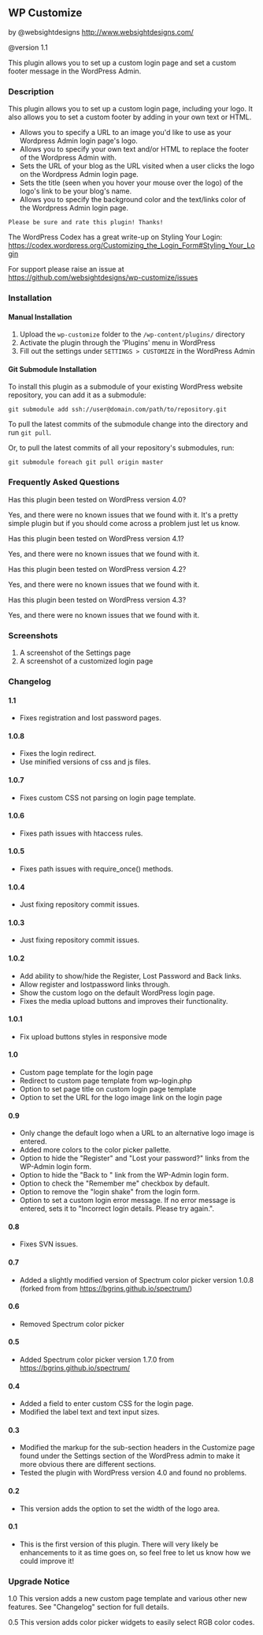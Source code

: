 ## WP Customize

by @websightdesigns
http://www.websightdesigns.com/

@version 1.1

This plugin allows you to set up a custom login page and set a custom footer message in the WordPress Admin.

### Description

This plugin allows you to set up a custom login page, including your logo. It also allows you to set a custom footer by adding in your own text or HTML.

* Allows you to specify a URL to an image you'd like to use as your Wordpress Admin login page's logo.
* Allows you to specify your own text and/or HTML to replace the footer of the Wordpress Admin with.
* Sets the URL of your blog as the URL visited when a user clicks the logo on the Wordpress Admin login page.
* Sets the title (seen when you hover your mouse over the logo) of the logo's link to be your blog's name.
* Allows you to specify the background color and the text/links color of the Wordpress Admin login page.

`Please be sure and rate this plugin! Thanks!`

The WordPress Codex has a great write-up on Styling Your Login:
https://codex.wordpress.org/Customizing_the_Login_Form#Styling_Your_Login

For support please raise an issue at https://github.com/websightdesigns/wp-customize/issues

### Installation

#### Manual Installation

1. Upload the `wp-customize` folder to the `/wp-content/plugins/` directory
2. Activate the plugin through the 'Plugins' menu in WordPress
3. Fill out the settings under `SETTINGS > CUSTOMIZE` in the WordPress Admin

#### Git Submodule Installation

To install this plugin as a submodule of your existing WordPress website repository, you can add it as a submodule:

    git submodule add ssh://user@domain.com/path/to/repository.git

To pull the latest commits of the submodule change into the directory and run `git pull`.

Or, to pull the latest commits of all your repository's submodules, run:

    git submodule foreach git pull origin master

### Frequently Asked Questions

Has this plugin been tested on WordPress version 4.0?

Yes, and there were no known issues that we found with it. It's a pretty simple plugin but if you should come across a problem just let us know.

Has this plugin been tested on WordPress version 4.1?

Yes, and there were no known issues that we found with it.

Has this plugin been tested on WordPress version 4.2?

Yes, and there were no known issues that we found with it.

Has this plugin been tested on WordPress version 4.3?

Yes, and there were no known issues that we found with it.

### Screenshots

1. A screenshot of the Settings page
2. A screenshot of a customized login page

### Changelog

#### 1.1
* Fixes registration and lost password pages.

#### 1.0.8
* Fixes the login redirect.
* Use minified versions of css and js files.

#### 1.0.7
* Fixes custom CSS not parsing on login page template.

#### 1.0.6
* Fixes path issues with htaccess rules.

#### 1.0.5
* Fixes path issues with require_once() methods.

#### 1.0.4
* Just fixing repository commit issues.

#### 1.0.3
* Just fixing repository commit issues.

#### 1.0.2
* Add ability to show/hide the Register, Lost Password and Back links.
* Allow register and lostpassword links through.
* Show the custom logo on the default WordPress login page.
* Fixes the media upload buttons and improves their functionality.

#### 1.0.1
* Fix upload buttons styles in responsive mode

#### 1.0
* Custom page template for the login page
* Redirect to custom page template from wp-login.php
* Option to set page title on custom login page template
* Option to set the URL for the logo image link on the login page

#### 0.9
* Only change the default logo when a URL to an alternative logo image is entered.
* Added more colors to the color picker pallette.
* Option to hide the "Register" and "Lost your password?" links from the WP-Admin login form.
* Option to hide the "Back to <site name>" link from the WP-Admin login form.
* Option to check the "Remember me" checkbox by default.
* Option to remove the "login shake" from the login form.
* Option to set a custom login error message. If no error message is entered, sets it to "Incorrect login details. Please try again.".

#### 0.8
* Fixes SVN issues.

#### 0.7
* Added a slightly modified version of Spectrum color picker version 1.0.8 (forked from from https://bgrins.github.io/spectrum/)

#### 0.6
* Removed Spectrum color picker

#### 0.5
* Added Spectrum color picker version 1.7.0 from https://bgrins.github.io/spectrum/

#### 0.4
* Added a field to enter custom CSS for the login page.
* Modified the label text and text input sizes.

#### 0.3
* Modified the markup for the sub-section headers in the Customize page found under the Settings section of the WordPress admin to make it more obvious there are different sections.
* Tested the plugin with WordPress version 4.0 and found no problems.

#### 0.2
* This version adds the option to set the width of the logo area.

#### 0.1
* This is the first version of this plugin. There will very likely be enhancements to it as time goes on, so feel free to let us know how we could improve it!

### Upgrade Notice

1.0
This version adds a new custom page template and various other new features. See "Changelog" section for full details.

0.5
This version adds color picker widgets to easily select RGB color codes.

